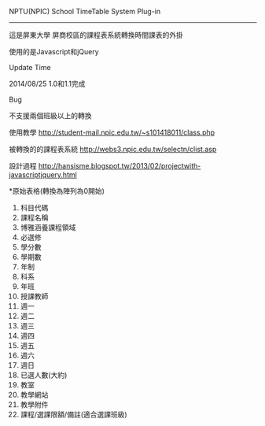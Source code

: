 NPTU(NPIC) School TimeTable System Plug-in
***
這是屏東大學 屏商校區的課程表系統轉換時間課表的外掛

使用的是Javascript和jQuery


Update Time

2014/08/25 1.0和1.1完成

Bug

不支援兩個班級以上的轉換



 使用教學 http://student-mail.npic.edu.tw/~s101418011/class.php
 
 被轉換的的課程表系統 http://webs3.npic.edu.tw/selectn/clist.asp
 
 設計過程 http://hansisme.blogspot.tw/2013/02/projectwith-javascriptjquery.html
 
 *原始表格(轉換為陣列為0開始)
 <ol>
<li>科目代碼
<li>課程名稱
<li>博雅涵養課程領域
<li>必選修
<li>學分數
<li>學期數
<li>年制
<li>科系
<li>年班
<li>授課教師
<li>週一
<li>週二
<li>週三
<li>週四
<li>週五
<li>週六
<li>週日
<li>已選人數(大約)
<li>教室
<li>教學網站
<li>教學附件
<li>課程/選課限額/備註(適合選課班級)
</ol>
